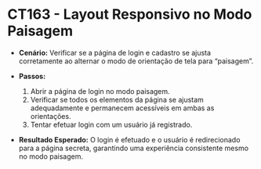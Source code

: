 # CT163 - Layout Responsivo no Modo Paisagem

- **Cenário:** Verificar se a página de login e cadastro se ajusta corretamente ao alternar o modo de orientação de tela para “paisagem”.

- **Passos:**
    1. Abrir a página de login no modo paisagem.
    2. Verificar se todos os elementos da página se ajustam adequadamente e permanecem acessíveis em ambas as orientações.
    3. Tentar efetuar login com um usuário já registrado.
    
- **Resultado Esperado:** O login é efetuado e o usuário é redirecionado para a página secreta, garantindo uma experiência consistente mesmo no modo paisagem.